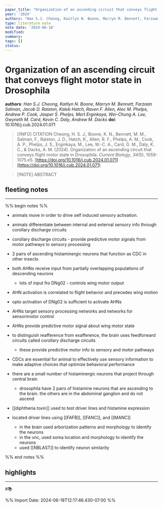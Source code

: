 ```yaml
---
paper_title: "Organization of an ascending circuit that conveys flight motor state in Drosophila"
year: '2024'
authors: "Han S.J. Cheong, Kaitlyn N. Boone, Marryn M. Bennett, Farzaan Salman, Jacob D. Ralston, Kaleb Hatch, Raven F. Allen, Alec M. Phelps, Andrew P. Cook, Jasper S. Phelps, Mert Erginkaya, Wei-Chung A. Lee, Gwyneth M. Card, Kevin C. Daly, Andrew M. Dacks"
type: literature note
note date: '2024-06-18'
modified: 
summary: 
tags: []
status:
---
```

# Organization of an ascending circuit that conveys flight motor state in Drosophila
**authors**: *Han S.J. Cheong, Kaitlyn N. Boone, Marryn M. Bennett, Farzaan Salman, Jacob D. Ralston, Kaleb Hatch, Raven F. Allen, Alec M. Phelps, Andrew P. Cook, Jasper S. Phelps, Mert Erginkaya, Wei-Chung A. Lee, Gwyneth M. Card, Kevin C. Daly, Andrew M. Dacks*
**doi**: 10.1016/j.cub.2024.01.071

> [!INFO] CITATION
> Cheong, H. S. J., Boone, K. N., Bennett, M. M., Salman, F., Ralston, J. D., Hatch, K., Allen, R. F., Phelps, A. M., Cook, A. P., Phelps, J. S., Erginkaya, M., Lee, W.-C. A., Card, G. M., Daly, K. C., & Dacks, A. M. (2024). Organization of an ascending circuit that conveys flight motor state in Drosophila. _Current Biology_, _34_(5), 1059-1075.e5. [https://doi.org/10.1016/j.cub.2024.01.071](https://doi.org/10.1016/j.cub.2024.01.071)

> [!NOTE] ABSTRACT
> 
> 

## fleeting notes
---
%% begin notes %% 

- animals move in order to drive self induced sensory activation. 
- animals differentiate between internal and external sensory info through corollary discharge circuits 
- corollary discharge circuits - provide predictive motor signals from motor pathways to sensory processing 

- 2 pairs of ascending histaminergic neurons that function as CDC in other insects
- both AHNs receive input from partially overlapping populations of descending neurons
	- lots of input fro DNg02 - controls wing motor output
- AHN activation is correlated to flight behavior and precedes wing motion
- opto activation of DNg02 is sufficient to activate AHNs
- AHNs target sensory processing networks and networks for sensorimotor control
- AHNs provide predictive motor signal about wing motor state


- to distinguish reafference from exafference, the brain uses feedforward circuits called corollary discharge circuits
	- these provide predictive motor info to sensory and motor pathways
- CDCs are essential for animal to effectively use sensory information to make adaptive choices that optimize behavioral performance

- there are a small number of histaminergic neurons that project through central brain
	- drosophila have 2 pairs of histamine neurons that are ascending to the brain. the others are in the abdominal ganglion and do not ascend
- [[diphtheria toxin]] used to test driver lines and histamine expression

- located driver lines using [[FAFB]], [[FANC]], and [[MANC]] 
	- in the brain used arborization patterns and morphology to identify the neurons
	- in the vnc, used soma location and morphology to identify the neurons
	- used [[NBLAST]] to identify neuron similarity

%% end notes %% 
## highlights
---
#📚 

%% Import Date: 2024-06-18T12:17:46.430-07:00 %%
